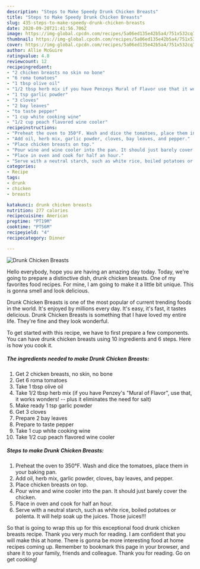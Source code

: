 ```yaml
---
description: "Steps to Make Speedy Drunk Chicken Breasts"
title: "Steps to Make Speedy Drunk Chicken Breasts"
slug: 435-steps-to-make-speedy-drunk-chicken-breasts
date: 2020-09-20T21:41:56.706Z
image: https://img-global.cpcdn.com/recipes/5a06ed135e42b5a4/751x532cq70/drunk-chicken-breasts-recipe-main-photo.jpg
thumbnail: https://img-global.cpcdn.com/recipes/5a06ed135e42b5a4/751x532cq70/drunk-chicken-breasts-recipe-main-photo.jpg
cover: https://img-global.cpcdn.com/recipes/5a06ed135e42b5a4/751x532cq70/drunk-chicken-breasts-recipe-main-photo.jpg
author: Allie McGuire
ratingvalue: 4.8
reviewcount: 12
recipeingredient:
- "2 chicken breasts no skin no bone"
- "6 roma tomatoes"
- "1 tbsp olive oil"
- "1/2 tbsp herb mix if you have Penzeys Mural of Flavor use that it works wonders  plus it eliminates the need for salt"
- "1 tsp garlic powder"
- "3 cloves"
- "2 bay leaves"
- "to taste pepper"
- "1 cup white cooking wine"
- "1/2 cup peach flavored wine cooler"
recipeinstructions:
- "Preheat the oven to 350°F. Wash and dice the tomatoes, place them in your baking pan."
- "Add oil, herb mix, garlic powder, cloves, bay leaves, and pepper."
- "Place chicken breasts on top."
- "Pour wine and wine cooler into the pan. It should just barely cover the chicken."
- "Place in oven and cook for half an hour."
- "Serve with a neutral starch, such as white rice, boiled potatoes or polenta. It will help soak up the juices. Those juices!!!"
categories:
- Recipe
tags:
- drunk
- chicken
- breasts

katakunci: drunk chicken breasts 
nutrition: 277 calories
recipecuisine: American
preptime: "PT19M"
cooktime: "PT56M"
recipeyield: "4"
recipecategory: Dinner

---
```



![Drunk Chicken Breasts](https://img-global.cpcdn.com/recipes/5a06ed135e42b5a4/751x532cq70/drunk-chicken-breasts-recipe-main-photo.jpg)

Hello everybody, hope you are having an amazing day today. Today, we're going to prepare a distinctive dish, drunk chicken breasts. One of my favorites food recipes. For mine, I am going to make it a little bit unique. This is gonna smell and look delicious.



Drunk Chicken Breasts is one of the most popular of current trending foods in the world. It's enjoyed by millions every day. It's easy, it's fast, it tastes delicious. Drunk Chicken Breasts is something that I have loved my entire life. They're fine and they look wonderful.


To get started with this recipe, we have to first prepare a few components. You can have drunk chicken breasts using 10 ingredients and 6 steps. Here is how you cook it.

##### The ingredients needed to make Drunk Chicken Breasts:

1. Get 2 chicken breasts, no skin, no bone
1. Get 6 roma tomatoes
1. Take 1 tbsp olive oil
1. Take 1/2 tbsp herb mix (if you have Penzey&#39;s &#34;Mural of Flavor&#34;, use that, it works wonders! -- plus it eliminates the need for salt)
1. Make ready 1 tsp garlic powder
1. Get 3 cloves
1. Prepare 2 bay leaves
1. Prepare to taste pepper
1. Take 1 cup white cooking wine
1. Take 1/2 cup peach flavored wine cooler




##### Steps to make Drunk Chicken Breasts:

1. Preheat the oven to 350°F. Wash and dice the tomatoes, place them in your baking pan.
1. Add oil, herb mix, garlic powder, cloves, bay leaves, and pepper.
1. Place chicken breasts on top.
1. Pour wine and wine cooler into the pan. It should just barely cover the chicken.
1. Place in oven and cook for half an hour.
1. Serve with a neutral starch, such as white rice, boiled potatoes or polenta. It will help soak up the juices. Those juices!!!




So that is going to wrap this up for this exceptional food drunk chicken breasts recipe. Thank you very much for reading. I am confident that you will make this at home. There is gonna be more interesting food at home recipes coming up. Remember to bookmark this page in your browser, and share it to your family, friends and colleague. Thank you for reading. Go on get cooking!
